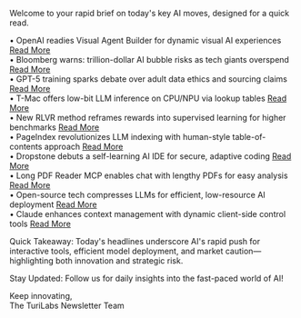 Welcome to your rapid brief on today's key AI moves, designed for a quick read.

• OpenAI readies Visual Agent Builder for dynamic visual AI experiences [Read More](https://www.testingcatalog.com/openai-prepares-to-release-agent-builder-during-devday-on-october-6/)  
• Bloomberg warns: trillion-dollar AI bubble risks as tech giants overspend [Read More](https://www.bloomberg.com/news/articles/2025-10-04/why-ai-bubble-concerns-loom-as-openai-microsoft-meta-ramp-up-spending)  
• GPT-5 training sparks debate over adult data ethics and sourcing claims [Read More](https://fi-le.net/oss/)  
• T-Mac offers low-bit LLM inference on CPU/NPU via lookup tables [Read More](https://github.com/microsoft/T-MAC)  
• New RLVR method reframes rewards into supervised learning for higher benchmarks [Read More](https://arxiv.org/abs/2509.02522)  
• PageIndex revolutionizes LLM indexing with human-style table-of-contents approach [Read More](https://github.com/VectifyAI/pageindex-mcp)  
• Dropstone debuts a self-learning AI IDE for secure, adaptive coding [Read More](https://www.dropstone.io)  
• Long PDF Reader MCP enables chat with lengthy PDFs for easy analysis [Read More](https://pageindex.ai/mcp)  
• Open-source tech compresses LLMs for efficient, low-resource AI deployment [Read More](https://huggingface.co/papers/2509.22944)  
• Claude enhances context management with dynamic client-side control tools [Read More](https://www.anthropic.com/news/context-management)  

Quick Takeaway: Today's headlines underscore AI's rapid push for interactive tools, efficient model deployment, and market caution—highlighting both innovation and strategic risk.

Stay Updated: Follow us for daily insights into the fast-paced world of AI!

Keep innovating,  
The TuriLabs Newsletter Team